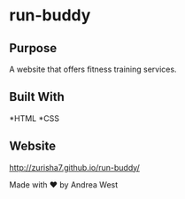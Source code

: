 # run-buddy

## Purpose
A website that offers fitness training services.

## Built With
*HTML
*CSS

## Website
http://zurisha7.github.io/run-buddy/

Made with ❤️ by Andrea West
